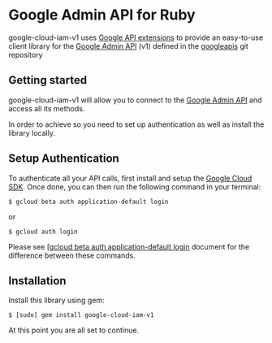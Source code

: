 Google Admin API for Ruby
=================================================

google-cloud-iam-v1 uses [Google API extensions][google-gax] to provide an
easy-to-use client library for the [Google Admin API][] (v1) defined in the [googleapis][] git repository


[googleapis]: https://github.com/googleapis/googleapis/tree/master/google/google/iam/admin/v1
[google-gax]: https://github.com/googleapis/gax-ruby
[Google Admin API]: https://developers.google.com/apis-explorer/#p/admin/v1/

Getting started
---------------

google-cloud-iam-v1 will allow you to connect to the [Google Admin API][] and access all its methods.

In order to achieve so you need to set up authentication as well as install the library locally.


Setup Authentication
--------------------

To authenticate all your API calls, first install and setup the [Google Cloud SDK][].
Once done, you can then run the following command in your terminal:

    $ gcloud beta auth application-default login

or

    $ gcloud auth login

Please see [[gcloud beta auth application-default login][] document for the difference between these commands.

[Google Cloud SDK]: https://cloud.google.com/sdk/
[gcloud beta auth application-default login]: https://cloud.google.com/sdk/gcloud/reference/beta/auth/application-default/login


Installation
-------------------

Install this library using gem:

    $ [sudo] gem install google-cloud-iam-v1

At this point you are all set to continue.
